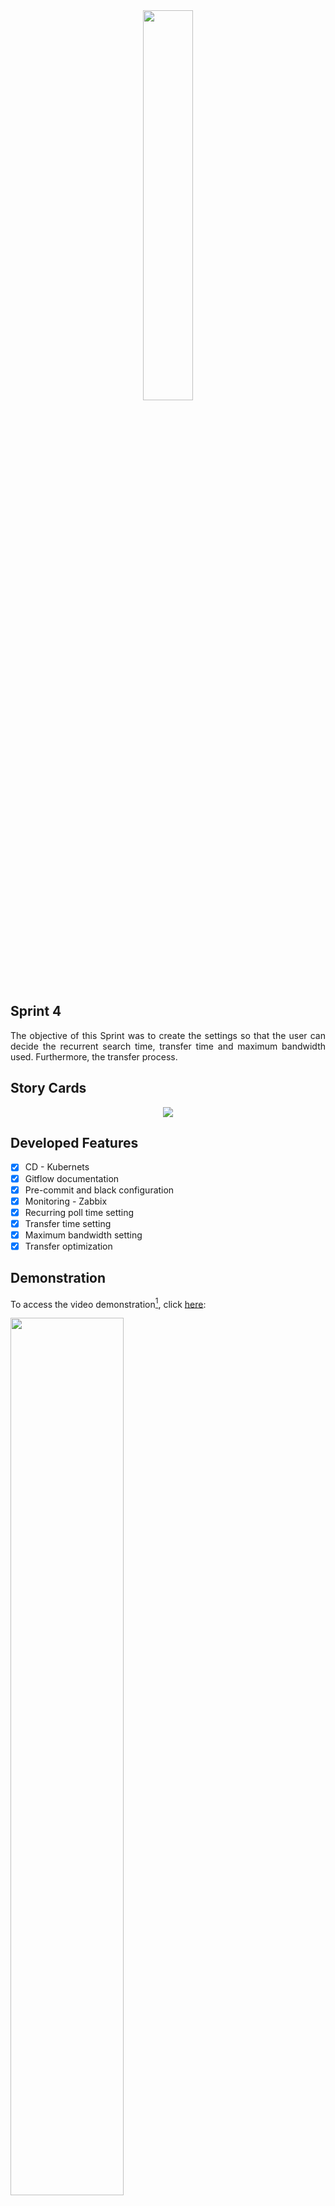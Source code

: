 <div align="center">
  <img src="https://user-images.githubusercontent.com/74321890/228393527-9bd20785-93b0-4da2-b774-97e81e59e6e4.svg" width="40%">
</div>

## Sprint 4

<p align="justify">
The objective of this Sprint was to create the settings so that the user can decide the recurrent search time, transfer time and maximum bandwidth used. Furthermore, the transfer process.
</p>
  
## Story Cards
<p align="center">
  <img src="https://github.com/DolphinDatabase/Cloud-In/assets/58821700/34112c0e-b77b-4a4f-af1f-ab0d4503f9c2"/>
</p>

## Developed Features

- [X] CD - Kubernets
- [X] Gitflow documentation
- [X] Pre-commit and black configuration
- [X] Monitoring - Zabbix
- [X] Recurring poll time setting
- [X] Transfer time setting
- [X] Maximum bandwidth setting
- [X] Transfer optimization

## Demonstration

To access the video demonstration[^1], click [here](https://youtu.be/PyPqr0ifft4):

[<img src="https://user-images.githubusercontent.com/74321890/228991716-687c07f9-3b6a-4cea-b855-677b51b2b20a.svg" width="60%" height="60%">](https://youtu.be/PyPqr0ifft4 "Cloud-in vídeo Demonstração")

## Members

 - Betriz Medeiros (PO)
 - Pedro Motta (SM)
 - Abraão Henrique (DEV)
 - Hamilton Zanini (DEV)
 - Renata Garcia (DEV)
 - Victor Cavichioli (DEV)
 
For more information[^2], click [here](https://github.com/DolphinDatabase/Cloud-In/wiki/Development-Team).

[^1]: Video produced and edited by the members of the group.
[^2]: Team responsible for API development
